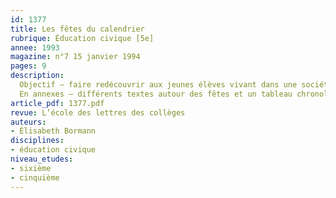 ```yaml
---
id: 1377
title: Les fêtes du calendrier
rubrique: Éducation civique [5e]
annee: 1993
magazine: n°7 15 janvier 1994
pages: 9
description: 
  Objectif – faire redécouvrir aux jeunes élèves vivant dans une société laïque l’origine des fêtes traditionnelles (le plus souvent religieuse) et de quelques grandes fêtes musulmanes et juives…
  En annexes – différents textes autour des fêtes et un tableau chronologique de toutes les célébrations religieuses ou civiles, ainsi que des symboles qui leur sont attachés.
article_pdf: 1377.pdf
revue: L’école des lettres des collèges
auteurs:
- Élisabeth Bormann
disciplines:
- éducation civique
niveau_etudes:
- sixième
- cinquième
---
```

